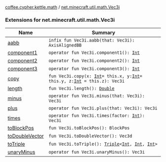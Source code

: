[coffee.cypher.kettle.math](../index.md) / [net.minecraft.util.math.Vec3i](./index.md)

### Extensions for net.minecraft.util.math.Vec3i

| Name | Summary |
|---|---|
| [aabb](aabb.md) | `infix fun Vec3i.aabb(that: Vec3i): AxisAlignedBB` |
| [component1](component1.md) | `operator fun Vec3i.component1(): `[`Int`](https://kotlinlang.org/api/latest/jvm/stdlib/kotlin/-int/index.html) |
| [component2](component2.md) | `operator fun Vec3i.component2(): `[`Int`](https://kotlinlang.org/api/latest/jvm/stdlib/kotlin/-int/index.html) |
| [component3](component3.md) | `operator fun Vec3i.component3(): `[`Int`](https://kotlinlang.org/api/latest/jvm/stdlib/kotlin/-int/index.html) |
| [copy](copy.md) | `fun Vec3i.copy(x: `[`Int`](https://kotlinlang.org/api/latest/jvm/stdlib/kotlin/-int/index.html)` = this.x, y: `[`Int`](https://kotlinlang.org/api/latest/jvm/stdlib/kotlin/-int/index.html)` = this.y, z: `[`Int`](https://kotlinlang.org/api/latest/jvm/stdlib/kotlin/-int/index.html)` = this.z): Vec3i` |
| [length](length.md) | `fun Vec3i.length(): `[`Double`](https://kotlinlang.org/api/latest/jvm/stdlib/kotlin/-double/index.html) |
| [minus](minus.md) | `operator fun Vec3i.minus(that: Vec3i): Vec3i` |
| [plus](plus.md) | `operator fun Vec3i.plus(that: Vec3i): Vec3i` |
| [times](times.md) | `operator fun Vec3i.times(factor: `[`Int`](https://kotlinlang.org/api/latest/jvm/stdlib/kotlin/-int/index.html)`): Vec3i` |
| [toBlockPos](to-block-pos.md) | `fun Vec3i.toBlockPos(): BlockPos` |
| [toDoubleVector](to-double-vector.md) | `fun Vec3i.toDoubleVector(): Vec3d` |
| [toTriple](to-triple.md) | `fun Vec3i.toTriple(): `[`Triple`](https://kotlinlang.org/api/latest/jvm/stdlib/kotlin/-triple/index.html)`<`[`Int`](https://kotlinlang.org/api/latest/jvm/stdlib/kotlin/-int/index.html)`, `[`Int`](https://kotlinlang.org/api/latest/jvm/stdlib/kotlin/-int/index.html)`, `[`Int`](https://kotlinlang.org/api/latest/jvm/stdlib/kotlin/-int/index.html)`>` |
| [unaryMinus](unary-minus.md) | `operator fun Vec3i.unaryMinus(): Vec3i` |
